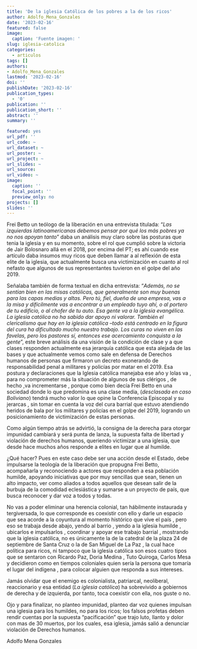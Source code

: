 ```yaml
---
title: 'De la iglesia Católica de los pobres a la de los ricos'
author: Adolfo_Mena_Gonzales
date: '2023-02-16'
featured: false
image:
  caption: 'Fuente imagen: '
slug: iglesia-catolica  
categories:
  - articulos
tags: []
authors:
- Adolfo_Mena_Gonzales
lastmod: '2023-02-16'
doi: ''
publishDate: '2023-02-16'
publication_types:
  - '0'
publication: ''
publication_short: ''
abstract: ''
summary: ''

featured: yes
url_pdf: ''
url_code: ~
url_dataset: ~
url_poster: ~
url_project: ~
url_slides: ~
url_source: 
url_video: ~
image:
  caption: ''
  focal_point: ''
  preview_only: no
projects: []
slides: ''
---
```


Frei Betto un teólogo de la liberación en una entrevista titulada: “*Las izquierdas latinoamericanas debemos pensar por qué los más pobres ya no nos apoyan tanto*” daba un análisis muy claro sobre las posturas que tenia la iglesia y en su momento, sobre el rol que cumplió sobre la victoria de Jair Bolosnaro allá en el 2018, por encima del PT; es ahí cuando ese artículo daba insumos muy ricos que deben llamar a al reflexión de esta elite de la iglesia, que actualmente busca una victimización en cuanto al rol nefasto que algunos de sus representantes tuvieron en el golpe del año 2019.

Señalaba también de forma textual en dicha entrevista: “*Además, no se sentían bien en las misas católicas, que generalmente son muy buenas para las capas medias y altas. Pero tú, fiel, dueña de una empresa, vas a la misa y difícilmente vas a encontrar a un empleado tuyo ahí, o al portero de tu edificio, o al chofer de tu auto. Esa gente va a la iglesia evangélica. La iglesia católica no ha sabido dar apoyo ni valorar. También el clericalismo que hay en la iglesia católica –todo está centrado en la figura del cura ha dificultado mucho nuestro trabajo. Los curas no viven en las favelas, pero los pastores sí, entonces ese acercamiento conquista a la gente*”, este breve análisis da una visión de la condición de clase y a que clases responden actualmente esa jerarquía católica que esta alejada de las bases y que actualmente vemos como sale en defensa de Derechos humanos de personas que firmaron un decreto exonerando de responsabilidad penal a militares y policías por matar en el 2019. Esa postura y declaraciones que la Iglesia católica manejaba ese año y lolas va , para no comprometer más la situación de algunos de sus clérigos , de hecho ,va incrementarse , porque como bien decía Frei Betto en una sociedad donde lo que predomina es una clase media, (*desclasada en caso Boliviano*) tendrá mucho valor lo que opine la Conferencia Episcopal y su jerarcas , sin tomar en cuenta la voz del cura barrial que estuvo atendiendo heridos de bala por los militares y policías en el golpe del 2019, logrando un posicionamiento de victimización de estas personas.

Como algún tiempo atrás se advirtió, la consigna de la derecha para otorgar impunidad cambiará y será punta de lanza, la supuesta falta de libertad y violación de derechos humanos, queriendo victimizar a una iglesia, que desde hace muchos años responde a elites en lugar que al humilde. 

¿Qué hacer? Pues en este caso debe ser una acción desde el Estado, debe impulsarse la teología de la liberación que propugna Frei Betto, acompañarla y reconociendo a actores que responden a esa población humilde, apoyando iniciativas que por muy sencillas que sean, tienen un alto impacto, ver como aliados a todos aquellos que desean salir de la burbuja de la comodidad eclesiástica y sumarse a un proyecto de país, que busca reconocer y dar voz a todos y todas.

No vas a poder eliminar una herencia colonial, tan hábilmente instaurada y tergiversada, lo que corresponde es coexistir con ello y darle un espacio que sea acorde a la coyuntura al momento histórico que vive el país , pero eso se trabaja desde abajo, yendo al barrio , yendo a la iglesia humilde , ubicarlos e impulsarlos , coordinar y apoyar ese trabajo barrial , mostrando que la iglesia católica, no es únicamente la de la catedral de la plaza 24 de septiembre de Santa Cruz o la de San Miguel de La Paz , la cual hace política para ricos, ni tampoco que la iglesia católica son esos cuatro tipos que se sentaron con Ricardo Paz, Doria Medina , Tuto Quiroga, Carlos Mesa y decidieron como en tiempos coloniales quien sería la persona que tomaría el lugar del indígena , para colocar alguien que responda a sus intereses.

Jamás olvidar que el enemigo es colonialista, patriarcal, neoliberal, reaccionario y esa entidad (*La iglesia católica*) ha sobrevivido a gobiernos de derecha y de izquierda, por tanto, toca coexistir con ella, nos guste o no.

Ojo y para finalizar, no planteo impunidad, planteo dar voz quienes impulsan una iglesia para los humildes, no para los ricos; los falsos profetas deben rendir cuentas por la supuesta “pacificación” que trajo luto, llanto y dolor con mas de 30 muertos, por los cuales, esa iglesia, jamás salió a denunciar violación de Derechos humanos.

Adolfo Mena Gonzales

